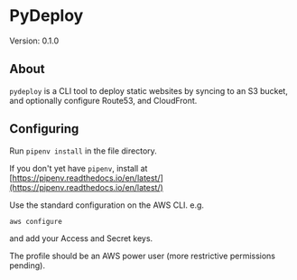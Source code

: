 # PyDeploy

Version: 0.1.0

## About

`pydeploy` is a CLI tool to deploy static websites by syncing to an S3 bucket, and optionally configure Route53, and CloudFront.

## Configuring

Run `pipenv install` in the file directory.

If you don't yet have `pipenv`, install at [https://pipenv.readthedocs.io/en/latest/](https://pipenv.readthedocs.io/en/latest/)

Use the standard configuration on the AWS CLI. e.g.

`aws configure`

and add your Access and Secret keys.

The profile should be an AWS power user (more restrictive permissions pending).